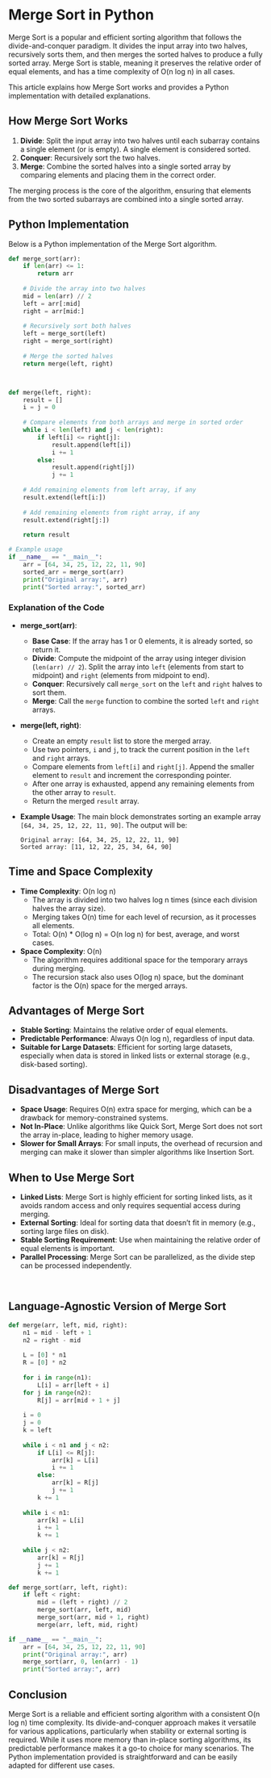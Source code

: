 
# Merge Sort in Python

Merge Sort is a popular and efficient sorting algorithm that follows the divide-and-conquer paradigm. It divides the input array into two halves, recursively sorts them, and then merges the sorted halves to produce a fully sorted array. Merge Sort is stable, meaning it preserves the relative order of equal elements, and has a time complexity of O(n log n) in all cases.

This article explains how Merge Sort works and provides a Python implementation with detailed explanations.

## How Merge Sort Works

1. **Divide**: Split the input array into two halves until each subarray contains a single element (or is empty). A single element is considered sorted.
2. **Conquer**: Recursively sort the two halves.
3. **Merge**: Combine the sorted halves into a single sorted array by comparing elements and placing them in the correct order.

The merging process is the core of the algorithm, ensuring that elements from the two sorted subarrays are combined into a single sorted array.

## Python Implementation

Below is a Python implementation of the Merge Sort algorithm.

```python
def merge_sort(arr):
    if len(arr) <= 1:
        return arr
    
    # Divide the array into two halves
    mid = len(arr) // 2
    left = arr[:mid]
    right = arr[mid:]
    
    # Recursively sort both halves
    left = merge_sort(left)
    right = merge_sort(right)
    
    # Merge the sorted halves
    return merge(left, right)



def merge(left, right):
    result = []
    i = j = 0
    
    # Compare elements from both arrays and merge in sorted order
    while i < len(left) and j < len(right):
        if left[i] <= right[j]:
            result.append(left[i])
            i += 1
        else:
            result.append(right[j])
            j += 1
    
    # Add remaining elements from left array, if any
    result.extend(left[i:])
    
    # Add remaining elements from right array, if any
    result.extend(right[j:])
    
    return result

# Example usage
if __name__ == "__main__":
    arr = [64, 34, 25, 12, 22, 11, 90]
    sorted_arr = merge_sort(arr)
    print("Original array:", arr)
    print("Sorted array:", sorted_arr)
```

### Explanation of the Code

- **merge_sort(arr)**:
  - **Base Case**: If the array has 1 or 0 elements, it is already sorted, so return it.
  - **Divide**: Compute the midpoint of the array using integer division (`len(arr) // 2`). Split the array into `left` (elements from start to midpoint) and `right` (elements from midpoint to end).
  - **Conquer**: Recursively call `merge_sort` on the `left` and `right` halves to sort them.
  - **Merge**: Call the `merge` function to combine the sorted `left` and `right` arrays.

- **merge(left, right)**:
  - Create an empty `result` list to store the merged array.
  - Use two pointers, `i` and `j`, to track the current position in the `left` and `right` arrays.
  - Compare elements from `left[i]` and `right[j]`. Append the smaller element to `result` and increment the corresponding pointer.
  - After one array is exhausted, append any remaining elements from the other array to `result`.
  - Return the merged `result` array.

- **Example Usage**: The main block demonstrates sorting an example array `[64, 34, 25, 12, 22, 11, 90]`. The output will be:
  ```
  Original array: [64, 34, 25, 12, 22, 11, 90]
  Sorted array: [11, 12, 22, 25, 34, 64, 90]
  ```

## Time and Space Complexity

- **Time Complexity**: O(n log n)
  - The array is divided into two halves log n times (since each division halves the array size).
  - Merging takes O(n) time for each level of recursion, as it processes all elements.
  - Total: O(n) * O(log n) = O(n log n) for best, average, and worst cases.
- **Space Complexity**: O(n)
  - The algorithm requires additional space for the temporary arrays during merging.
  - The recursion stack also uses O(log n) space, but the dominant factor is the O(n) space for the merged arrays.

## Advantages of Merge Sort

- **Stable Sorting**: Maintains the relative order of equal elements.
- **Predictable Performance**: Always O(n log n), regardless of input data.
- **Suitable for Large Datasets**: Efficient for sorting large datasets, especially when data is stored in linked lists or external storage (e.g., disk-based sorting).

## Disadvantages of Merge Sort

- **Space Usage**: Requires O(n) extra space for merging, which can be a drawback for memory-constrained systems.
- **Not In-Place**: Unlike algorithms like Quick Sort, Merge Sort does not sort the array in-place, leading to higher memory usage.
- **Slower for Small Arrays**: For small inputs, the overhead of recursion and merging can make it slower than simpler algorithms like Insertion Sort.

## When to Use Merge Sort

- **Linked Lists**: Merge Sort is highly efficient for sorting linked lists, as it avoids random access and only requires sequential access during merging.
- **External Sorting**: Ideal for sorting data that doesn’t fit in memory (e.g., sorting large files on disk).
- **Stable Sorting Requirement**: Use when maintaining the relative order of equal elements is important.
- **Parallel Processing**: Merge Sort can be parallelized, as the divide step can be processed independently.

<br>

## Language-Agnostic Version of Merge Sort

```python
def merge(arr, left, mid, right):
    n1 = mid - left + 1
    n2 = right - mid
    
    L = [0] * n1
    R = [0] * n2
    
    for i in range(n1):
        L[i] = arr[left + i]
    for j in range(n2):
        R[j] = arr[mid + 1 + j]
    
    i = 0
    j = 0
    k = left
    
    while i < n1 and j < n2:
        if L[i] <= R[j]:
            arr[k] = L[i]
            i += 1
        else:
            arr[k] = R[j]
            j += 1
        k += 1
    
    while i < n1:
        arr[k] = L[i]
        i += 1
        k += 1
    
    while j < n2:
        arr[k] = R[j]
        j += 1
        k += 1

def merge_sort(arr, left, right):
    if left < right:
        mid = (left + right) // 2
        merge_sort(arr, left, mid)
        merge_sort(arr, mid + 1, right)
        merge(arr, left, mid, right)

if __name__ == "__main__":
    arr = [64, 34, 25, 12, 22, 11, 90]
    print("Original array:", arr)
    merge_sort(arr, 0, len(arr) - 1)
    print("Sorted array:", arr)
```

## Conclusion

Merge Sort is a reliable and efficient sorting algorithm with a consistent O(n log n) time complexity. Its divide-and-conquer approach makes it versatile for various applications, particularly when stability or external sorting is required. While it uses more memory than in-place sorting algorithms, its predictable performance makes it a go-to choice for many scenarios. The Python implementation provided is straightforward and can be easily adapted for different use cases.

